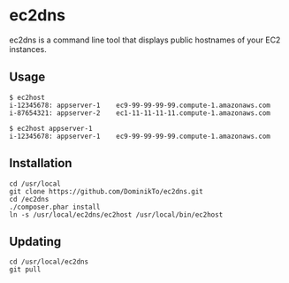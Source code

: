 # ec2dns

ec2dns is a command line tool that displays public hostnames of your EC2 instances.
    
## Usage

```
$ ec2host
i-12345678: appserver-1    ec9-99-99-99-99.compute-1.amazonaws.com
i-87654321: appserver-2    ec1-11-11-11-11.compute-1.amazonaws.com

$ ec2host appserver-1
i-12345678: appserver-1    ec9-99-99-99-99.compute-1.amazonaws.com
```

## Installation

```
cd /usr/local
git clone https://github.com/DominikTo/ec2dns.git
cd /ec2dns
./composer.phar install
ln -s /usr/local/ec2dns/ec2host /usr/local/bin/ec2host
```

## Updating

```
cd /usr/local/ec2dns
git pull
```